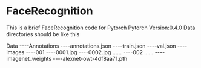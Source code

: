 # FaceRecognition
This is a brief FaceRecognition code for Pytorch
Pytorch Version:0.4.0
Data directories should be like this

Data
    ----Annotations
        ----annotations.json
        ----train.json
        ----val.json
    ----images
        ----001
            ----0001.jpg
            ----0002.jpg
            ......
        ----002
        ......
    ----imagenet_weights
        ----alexnet-owt-4df8aa71.pth
